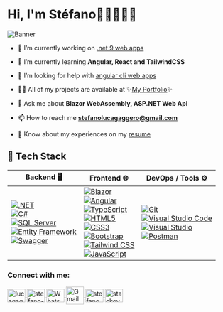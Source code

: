 # Hi, I'm Stéfano👋🏻👨🏻‍💻

<img src="https://i.imgur.com/AsbUSOk.png" alt="Banner">

- 🔭 I’m currently working on [.net 9 web apps](https://github.com/lucagaggero7/Proyecto_Zetta)

- 🌱 I’m currently learning **Angular, React and TailwindCSS**

- 🤝 I’m looking for help with [angular cli web apps](https://github.com/lucagaggero7/CelularesAngularApp)

- 👨‍💻 All of my projects are available at ✨[My Portfolio](https://portafolio-stefano-gaggero.netlify.app/)✨

- 💬 Ask me about **Blazor WebAssembly, ASP.NET Web Api**

- 📫 How to reach me **stefanolucagaggero@gmail.com**

- 📄 Know about my experiences on my [resume](https://drive.google.com/file/d/12ZgguPWwuoU8pQSNv69kQdI_U2KhHWG5/view?usp=drive_link)


<div align="left">
  <h2>🚀 Tech Stack</h2>
  <table>
    <thead>
      <tr>
        <th>Backend 🖥️</th>
        <th>Frontend 🌐</th>
        <th>DevOps / Tools ⚙️</th>
      </tr>
    </thead>
    <tbody>
      <tr>
        <!-- Backend -->
        <td>
          <a href="https://dotnet.microsoft.com/" target="_blank">
            <img src="https://img.shields.io/badge/.NET-512BD4?style=for-the-badge&logo=dotnet&logoColor=white" alt=".NET">
          </a><br>
          <a href="https://learn.microsoft.com/en-us/dotnet/csharp/" target="_blank">
            <img src="https://img.shields.io/badge/C%23-239120?style=for-the-badge&logo=csharp&logoColor=white" alt="C#">
          </a><br>
          <a href="https://www.microsoft.com/en-us/sql-server/" target="_blank">
            <img src="https://img.shields.io/badge/SQL_Server-CC2927?style=for-the-badge&logo=microsoft-sql-server&logoColor=white" alt="SQL Server">
          </a><br>
          <a href="https://learn.microsoft.com/en-us/ef/" target="_blank">
            <img src="https://img.shields.io/badge/Entity_Framework-512BD4?style=for-the-badge&logo=dotnet&logoColor=white" alt="Entity Framework">
          </a><br>
          <a href="https://swagger.io/" target="_blank">
            <img src="https://img.shields.io/badge/Swagger-85EA2D?style=for-the-badge&logo=swagger&logoColor=black" alt="Swagger">
          </a>
        </td>
        <!-- Frontend -->
        <td>
          <a href="https://blazor.net/" target="_blank">
            <img src="https://img.shields.io/badge/Blazor-512BD4?style=for-the-badge&logo=blazor&logoColor=white" alt="Blazor">
          </a><br>
          <a href="https://angular.io/" target="_blank">
            <img src="https://img.shields.io/badge/Angular-DD0031?style=for-the-badge&logo=angular&logoColor=white" alt="Angular">
          </a><br>
          <a href="https://www.typescriptlang.org/" target="_blank">
            <img src="https://img.shields.io/badge/TypeScript-3178C6?style=for-the-badge&logo=typescript&logoColor=white" alt="TypeScript">
          </a><br>
          <a href="https://developer.mozilla.org/en-US/docs/Web/HTML" target="_blank">
            <img src="https://img.shields.io/badge/HTML5-E34F26?style=for-the-badge&logo=html5&logoColor=white" alt="HTML5">
          </a><br>
          <a href="https://developer.mozilla.org/en-US/docs/Web/CSS" target="_blank">
            <img src="https://img.shields.io/badge/CSS3-1572B6?style=for-the-badge&logo=css3&logoColor=white" alt="CSS3">
          </a><br>
          <a href="https://getbootstrap.com/" target="_blank">
            <img src="https://img.shields.io/badge/Bootstrap-563D7C?style=for-the-badge&logo=bootstrap&logoColor=white" alt="Bootstrap">
          </a><br>
          <a href="https://tailwindcss.com/" target="_blank">
            <img src="https://img.shields.io/badge/Tailwind_CSS-06B6D4?style=for-the-badge&logo=tailwindcss&logoColor=white" alt="Tailwind CSS">
          </a><br>
          <a href="https://developer.mozilla.org/en-US/docs/Web/JavaScript" target="_blank">
            <img src="https://img.shields.io/badge/JavaScript-F7DF1E?style=for-the-badge&logo=javascript&logoColor=black" alt="JavaScript">
          </a>
        </td>
        <!-- DevOps / Tools -->
        <td>
          <a href="https://git-scm.com/" target="_blank">
            <img src="https://img.shields.io/badge/Git-F05032?style=for-the-badge&logo=git&logoColor=white" alt="Git">
          </a><br>
          <a href="https://code.visualstudio.com/" target="_blank">
            <img src="https://img.shields.io/badge/VS_Code-0078D4?style=for-the-badge&logo=visual-studio-code&logoColor=white" alt="Visual Studio Code">
          </a><br>
          <a href="https://visualstudio.microsoft.com/" target="_blank">
            <img src="https://img.shields.io/badge/Visual_Studio-5C2D91?style=for-the-badge&logo=visual-studio&logoColor=white" alt="Visual Studio">
          </a><br>
          <a href="https://www.postman.com/" target="_blank">
            <img src="https://img.shields.io/badge/Postman-FF6C37?style=for-the-badge&logo=postman&logoColor=white" alt="Postman">
          </a>
        </td>
      </tr>
    </tbody>
  </table>
</div>

<!--
<table style="table-layout: auto; width: 100%;"> 
  <tr>
    <td align="center" style="max-width: 50%; width: 50%;">
      <picture>
        <source
          srcset="https://github-readme-stats.vercel.app/api?username=lucagaggero7&bg-color=white&title_color=0134ff&icon_color=0134ff&border_color=0134ff&text_bold=true&hide=contribs&show_icons=true&theme=dark&locale=en"
          media="(prefers-color-scheme: dark)"
        />
        <source
          srcset="https://github-readme-stats.vercel.app/api?username=lucagaggero7&title_color=0134ff&icon_color=0134ff&border_color=0134ff&text_bold=true&hide=contribs&show_icons=true&theme=transparent&locale=en"
          media="(prefers-color-scheme: light), (prefers-color-scheme: no-preference)"
        />
        <img
          src="https://github-readme-stats.vercel.app/api?username=lucagaggero7&show_icons=true"
          alt="Estadísticas"
          style="width: 100%; max-width: 100%;"
        />
      </picture>
    </td>
     </tr>
</table> 
-->

<h3 align="left">Connect with me:</h3>
<p align="left">
  <a href="https://github.com/lucagaggero7" target="blank">
    <img align="center" src="https://raw.githubusercontent.com/rahuldkjain/github-profile-readme-generator/master/src/images/icons/Social/github.svg" alt="lucagaggero7" height="30" width="40" />
  </a>
  <a href="https://linkedin.com/in/stefano-gaggero-508a09183" target="blank">
    <img align="center" src="https://raw.githubusercontent.com/rahuldkjain/github-profile-readme-generator/master/src/images/icons/Social/linked-in-alt.svg" alt="stefano-gaggero-508a09183" height="30" width="40" />
  </a>
  <a href="https://wa.me/3572403100" target="blank">
    <img align="center" src="https://raw.githubusercontent.com/rahuldkjain/github-profile-readme-generator/master/src/images/icons/Social/whatsapp.svg" alt="WhatsApp" height="30" width="40" />
  </a>
  <a href="mailto:stefanolucagaggero@gmail.com" target="blank">
    <img align="center" src="https://i.imgur.com/y3Dsct9.png" alt="Gmail" height="40" width="40" />
  </a>
  <a href="https://instagram.com/stefanogaggero_" target="blank">
    <img align="center" src="https://raw.githubusercontent.com/rahuldkjain/github-profile-readme-generator/master/src/images/icons/Social/instagram.svg" alt="stefanogaggero_" height="30" width="40" />
  </a>
  <a href="https://stackoverflow.com/users/28652703/stefano-gaggero" target="blank">
    <img align="center" src="https://raw.githubusercontent.com/rahuldkjain/github-profile-readme-generator/master/src/images/icons/Social/stack-overflow.svg" alt="stackoverflow" height="30" width="40" />
  </a>
</p>



 <!-- Soy programador 💻 y estudiante de la carrera de Desarrollo de Software. Trabajo con __.NET 8__ , __.NET 9__ y __.NET Framework 4.8__, utilizando C#. Empleo herramientas como ASP.NET Core Web API, Entity Framework, Swagger/OpenAPI y bases de datos SQL Server. Para el diseño frontend utilizo Angular, ASP.NET Web Forms, Blazor WebAssembly, HTML, CSS, Bootstrap, JavaScript y TypeScript. -->


<!--🌱 Actualmente expandiendo mis conocimientos en .NET 9, Blazor y Angular -->

<!-- <img src="logo-transparent.png" alt="Logo de GitHub" width="70">  -->


<!-- [-> Visitá mi portafolio !🌐](https://portafolio-stefano-gaggero.netlify.app/)  
[-> Aquí puedes ver mis repositorios📌](https://github.com/lucagaggero7?tab=repositories)  
[-> Y aquí contactarme en LinkedIn👨🏻‍💼](https://www.linkedin.com/in/stefano-gaggero-508a09183/?originalSubdomain=ar) -->


<!-- STATS DEL WAKATIME -->
<!-- [![Harlok's WakaTime stats](https://github-readme-stats.vercel.app/api/wakatime?username=@lucagaggero7)](https://github.com/anuraghazra/github-readme-stats) -->


<!-- STATS DE LENGUAJES -->
 <!-- 
 </table> 
    <td align="center" style="max-width: 50%; width: 50%;">
      <picture>
        <source
          srcset="https://github-readme-stats.vercel.app/api/top-langs?username=lucagaggero7&ring_color=0134ff&title_color=0134ff&icon_color=0134ff&border_color=0134ff&text_bold=true&theme=dark&hide_progress=true&langs_count=6"
          media="(prefers-color-scheme: dark)"
        />
        <source
          srcset="https://github-readme-stats.vercel.app/api/top-langs?username=lucagaggero7&ring_color=0134ff&title_color=0134ff&icon_color=0134ff&border_color=0134ff&text_bold=true&theme=transparent&hide_progress=true&langs_count=6"
          media="(prefers-color-scheme: light), (prefers-color-scheme: no-preference)"
        />
        <img
          src="https://github-readme-stats.vercel.app/api/top-langs?username=lucagaggero7&show_icons=true"
          alt="Lenguajes más usados"
          style="width: 100%; max-width: 100%;"
        />
      </picture>
    </td>
  </tr>
</table> 
  -->


<!-- **lucagaggero7/lucagaggero7** is a ✨ _special_ ✨ repository because its `README.md` (this file) appears on your GitHub profile. -->


<!-- Here are some ideas to get you started:

- 🔭 I’m currently working on ...
- 🌱 I’m currently learning ...
- 👯 I’m looking to collaborate on ...
- 🤔 I’m looking for help with ...
- 💬 Ask me about ...
- 📫 How to reach me: ...
- 😄 Pronouns: ...
- ⚡ Fun fact: ... -->

